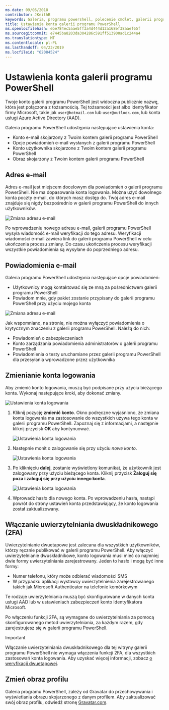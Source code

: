 ```yaml
---
ms.date: 09/05/2018
contributor: JKeithB
keywords: Galeria, programu powershell, polecenie cmdlet, galerii programu PowerShell
title: Ustawienia konta galerii programu PowerShell
ms.openlocfilehash: ebe784ec5aae5ff3a4d444d12a168ef38aaef65f
ms.sourcegitcommit: e7445ba8203da304286c591ff513900ad1c244a4
ms.translationtype: MT
ms.contentlocale: pl-PL
ms.lasthandoff: 04/23/2019
ms.locfileid: "62084524"
---
```

# <a name="powershell-gallery-account-settings"></a>Ustawienia konta galerii programu PowerShell

Twoje konto galerii programu PowerShell jest widoczna publicznie nazwę, która jest połączona z tożsamością. Tej tożsamości jest albo identyfikator firmy Microsoft, takie jak `user@hotmail.com` lub `user@outlook.com`, lub konta usługi Azure Active Directory (AAD).

Galeria programu PowerShell udostępnia następujące ustawienia konta:

- Konto e-mail skojarzony z Twoim kontem galerii programu PowerShell
- Opcje powiadomień e-mail wysłanych z galerii programu PowerShell
- Konto użytkownika skojarzone z Twoim kontem galerii programu PowerShell
- Obraz skojarzony z Twoim kontem galerii programu PowerShell

## <a name="email-address"></a>Adres e-mail

Adres e-mail jest miejscem docelowym dla powiadomień o galerii programu PowerShell. Nie ma dopasowania konta logowania. Można użyć dowolnego konta poczty e-mail, do których masz dostęp do. Twój adres e-mail znajduje się nigdy bezpośrednio w galerii programu PowerShell do innych użytkowników.

![Zmiana adresu e-mail](../../Images/PSGallery_AcccountEmailAddress.png)

Po wprowadzeniu nowego adresu e-mail, galerii programu PowerShell wysyła wiadomość e-mail weryfikacji do tego adresu. Weryfikacji wiadomości e-mail zawiera link do galerii programu PowerShell w celu ukończenia procesu zmiany. Do czasu ukończenia procesu weryfikacji wszystkie powiadomienia są wysyłane do poprzedniego adresu.

## <a name="email-notifications"></a>Powiadomienia e-mail

Galeria programu PowerShell udostępnia następujące opcje powiadomień:

- Użytkownicy mogą kontaktować się ze mną za pośrednictwem galerii programu PowerShell
- Powiadom mnie, gdy pakiet zostanie przypisany do galerii programu PowerShell przy użyciu mojego konta

![Zmiana adresu e-mail](../../Images/PSGallery_AccountEmailOptions.png)

Jak wspomniano, na stronie, nie można wyłączyć powiadomienia o krytycznym znaczeniu z galerii programu PowerShell.
Należą do nich:

- Powiadomień o zabezpieczeniach
- Konto zarządzania powiadomienia administratorów o galerii programu PowerShell
- Powiadomienia o testy uruchamiane przez galerii programu PowerShell dla przesyłania wprowadzone przez użytkownika

## <a name="change-your-login-account"></a>Zmienianie konta logowania

Aby zmienić konto logowania, muszą być podpisane przy użyciu bieżącego konta. Wykonaj następujące kroki, aby dokonać zmiany.

![Ustawienia konta logowania](../../Images/PSGallery_LoginAccountSettings.png)

1. Kliknij pozycję **zmienić konto**. Okno podręczne wyjaśniono, że zmiana konta logowania ma zastosowanie do wszystkich używa tego konta w galerii programu PowerShell. Zapoznaj się z informacjami, a następnie kliknij przycisk **OK** aby kontynuować.

   ![Ustawienia konta logowania](../../Images/PSGallery_LoginAccountChange-1.png)

2. Następnie monit o zalogowanie się przy użyciu _nowe konto_.

   ![Ustawienia konta logowania](../../Images/PSGallery_LoginAccountChange-2.png)

3. Po kliknięciu **dalej**, zostanie wyświetlony komunikat, że użytkownik jest zalogowany przy użyciu bieżącego konta.
   Kliknij przycisk **Zaloguj się poza i zaloguj się przy użyciu innego konta**.

   ![Ustawienia konta logowania](../../Images/PSGallery_LoginAccountChange-3.png)

4. Wprowadź hasło dla nowego konta. Po wprowadzeniu hasła, nastąpi powrót do strony ustawień konta przedstawiający, że konto logowania został zaktualizowany.


## <a name="enable-two-factor-authentication-2fa"></a>Włączanie uwierzytelniania dwuskładnikowego (2FA)

Uwierzytelnianie dwuetapowe jest zalecana dla wszystkich użytkowników, którzy ręcznie publikować w galerii programu PowerShell. Aby włączyć uwierzytelnianie dwuskładnikowe, konto logowania musi mieć co najmniej dwie formy uwierzytelniania zarejestrowany. Jeden to hasło i mogą być inne formy:

- Numer telefonu, który może odbierać wiadomości SMS
- W przypadku aplikacji wystawcy uwierzytelnienia zarejestrowanego takich jak Microsoft Authenticator na telefonie komórkowym

Te rodzaje uwierzytelniania muszą być skonfigurowane w danych konta usługi AAD lub w ustawieniach zabezpieczeń konto Identyfikatora Microsoft.

Po włączeniu funkcji 2FA, są wymagane do uwierzytelniania za pomocą skonfigurowanego metod uwierzytelniania, za każdym razem, gdy zarejestrujesz się w galerii programu PowerShell.

> [!IMPORTANT]
> Włączanie uwierzytelniania dwuskładnikowego dla tej witryny galerii programu PowerShell nie wymaga włączenia funkcji 2FA, dla wszystkich zastosowań konta logowania. Aby uzyskać więcej informacji, zobacz [o weryfikacji dwuetapowej](https://support.microsoft.com/help/12408/microsoft-account-about-two-step-verification).

## <a name="change-your-profile-picture"></a>Zmień obraz profilu

Galeria programu PowerShell, zależy od Gravatar do przechowywania i wyświetlania obrazu skojarzonego z danym profilem. Aby zaktualizować swój obraz profilu, odwiedź stronę [Gravatar.com](http://www.gravatar.com/).
